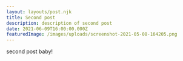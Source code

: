 ```yaml
---
layout: layouts/post.njk
title: Second post
description: description of second post
date: 2021-06-09T16:00:00.000Z
featuredImage: /images/uploads/screenshot-2021-05-08-164205.png
---
```

second post baby!